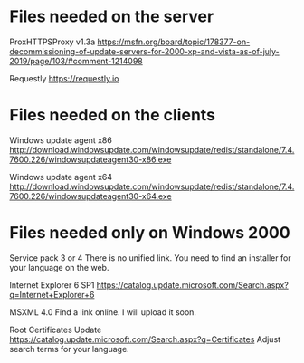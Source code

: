 # Files needed on the server
ProxHTTPSProxy v1.3a
https://msfn.org/board/topic/178377-on-decommissioning-of-update-servers-for-2000-xp-and-vista-as-of-july-2019/page/103/#comment-1214098

Requestly
https://requestly.io

# Files needed on the clients
Windows update agent x86
http://download.windowsupdate.com/windowsupdate/redist/standalone/7.4.7600.226/windowsupdateagent30-x86.exe

Windows update agent x64
http://download.windowsupdate.com/windowsupdate/redist/standalone/7.4.7600.226/windowsupdateagent30-x64.exe

# Files needed only on Windows 2000
Service pack 3 or 4
There is no unified link. You need to find an installer for your language on the web.

Internet Explorer 6 SP1
https://catalog.update.microsoft.com/Search.aspx?q=Internet+Explorer+6

MSXML 4.0
Find a link online. I will upload it soon.

Root Certificates Update
https://catalog.update.microsoft.com/Search.aspx?q=Certificates
Adjust search terms for your language.

